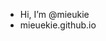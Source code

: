 - Hi, I’m @mieukie
- mieuekie.github.io

<!---
mieukie/mieukie is a ✨ special ✨ repository because its `README.md` (this file) appears on your GitHub profile.
You can click the Preview link to take a look at your changes.
--->
